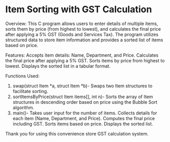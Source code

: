 # Item Sorting with GST Calculation

Overview: 
This C program allows users to enter details of multiple items, sorts them by price (from highest to lowest), and calculates the final price after applying a 5% GST (Goods and Services Tax). The program utilizes structured data to store item information and provides a sorted list of items based on price.

Features: 
Accepts item details: Name, Department, and Price.
Calculates the final price after applying a 5% GST.
Sorts items by price from highest to lowest.
Displays the sorted list in a tabular format.

Functions Used: 
1. swap(struct Item *a, struct Item *b)- 
Swaps two Item structures to facilitate sorting.
2. sortItemsByPrice(struct Item items[], int n)- 
Sorts the array of Item structures in descending order based on price using the Bubble Sort algorithm.
3. main()- 
Takes user input for the number of items.
Collects details for each item (Name, Department, and Price).
Computes the final price including GST.
Sorts items based on price.
Displays the sorted list.

Thank you for using this convenience store GST calculation system.
